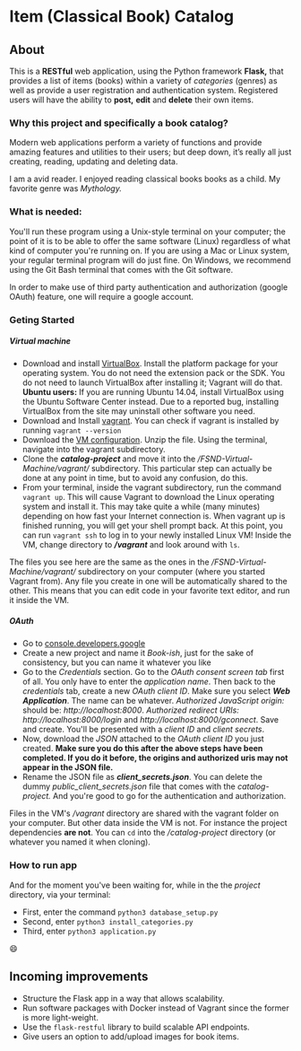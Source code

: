 # Item (Classical Book) Catalog

## About

This is a **RESTful** web application, using the Python framework **Flask,**
that provides a list of items (books) within a variety of _categories_ (genres)
as well as provide a user registration and authentication system. Registered 
users will have the ability to **post,** **edit** and **delete** their own items. 

### Why this project and specifically a book catalog?
Modern web applications perform a variety of functions and provide amazing 
features and utilities to their users; but deep down, it’s really all just 
creating, reading, updating and deleting data.

I am a avid reader. I enjoyed reading classical books books as a child. My favorite genre was _Mythology._

### What is needed:
You'll run these program using a Unix-style terminal on your computer; the
point of it is to be able to offer the same software (Linux) regardless of what
kind of computer you're running on. If you are using a Mac or Linux system,
your regular terminal program will do just fine. On Windows, we recommend using
the Git Bash terminal that comes with the Git software.

In order to make use of third party authentication and authorization
(google OAuth) feature, one will require a google account.

### Geting Started
##### Virtual machine
- Download and install [VirtualBox](https://www.virtualbox.org/wiki/Download_Old_Builds_5_1).
Install the platform package for your operating system. You do not need the
extension pack or the SDK. You do not need to launch VirtualBox after
installing it; Vagrant will do that. **Ubuntu users:** If you are running
Ubuntu 14.04, install VirtualBox using the Ubuntu Software Center instead. Due
to a reported bug, installing VirtualBox from the site may uninstall other
software you need.
- Download and Install [vagrant](https://www.vagrantup.com/downloads.html). 
You can check if vagrant is installed by running `vagrant --version`
- Download the [VM configuration](https://s3.amazonaws.com/video.udacity-data.com/topher/2018/April/5acfbfa3_fsnd-virtual-machine/fsnd-virtual-machine.zip). Unzip the file. Using the terminal, navigate into the vagrant subdirectory.
- Clone the **_catalog-project_** and move it into the
_/FSND-Virtual-Machine/vagrant/_ subdirectory. This particular step can
actually be done at any point in time, but to avoid any confusion, do this.
- From your terminal, inside the vagrant subdirectory, run the command
`vagrant up`. This will cause Vagrant to download the Linux operating system
and install it. This may take quite a while (many minutes) depending on how
fast your Internet connection is. When vagrant up is finished running, you will
get your shell prompt back. At this point, you can run `vagrant ssh` to log in
to your newly installed Linux VM! Inside the VM, change directory to
**_/vagrant_** and look around with `ls`.

The files you see here are the same as the ones in the
_/FSND-Virtual-Machine/vagrant/_ subdirectory on your computer
(where you started Vagrant from). Any file you create in one will be
automatically shared to the other. This means that you can edit code in your
favorite text editor, and run it inside the VM.

##### OAuth
- Go to [console.developers.google](https://console.developers.google.com/apis)
- Create a new project and name it _Book-ish_, just for the sake of
consistency, but you can name it whatever you like
- Go to the _Credentials_ section. Go to the _OAuth consent screen tab_
first of all. You only have to enter the _application name_. Then back to the
_credentials_ tab, create a new _OAuth client ID_. Make sure you select
**_Web Application_**. The name can be whatever. _Authorized JavaScript
origin:_ should be: _http://localhost:8000_.
_Authorized redirect URIs:_ _http://localhost:8000/login_ and
_http://localhost:8000/gconnect_. Save and create. You'll be presented with a
_client ID_ and _client secrets_.
- Now, download the _JSON_ attached to the _OAuth client ID_ you just created.
**Make sure you do this after the above steps have been completed. If you do
it before, the origins and authorized uris may not appear in the JSON file.**
- Rename the JSON file as **_client_secrets.json_**. You can delete the dummy
_public_client_secrets.json_ file that comes with the _catalog-project._ And
you're good to go for the authentication and authorization.

Files in the VM's _/vagrant_ directory are shared with the vagrant folder on
your computer. But other data inside the VM is not. For instance the project
dependencies **are not**. You can `cd` into the _/catalog-project_ directory
(or whatever you named it when cloning).

### How to run app
And for the moment you've been waiting for, while in the the _project_
directory, via your terminal:

- First, enter the command `python3 database_setup.py`
- Second, enter `python3 install_categories.py`
- Third, enter `python3 application.py`

:smile:

## Incoming improvements
- Structure the Flask app in a way that allows scalability.
- Run software packages with Docker instead of Vagrant since the former is more
light-weight.
- Use the `flask-restful` library to build scalable API endpoints.
- Give users an option to add/upload images for book items.
